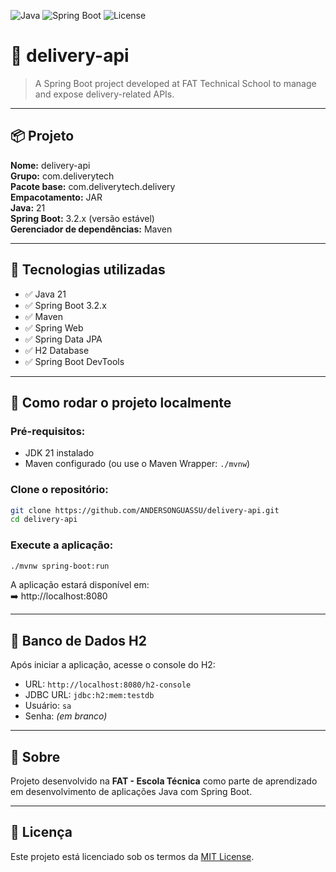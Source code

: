 ![Java](https://img.shields.io/badge/Java-21-blue)
![Spring Boot](https://img.shields.io/badge/Spring%20Boot-3.2.x-brightgreen)
![License](https://img.shields.io/badge/license-MIT-blue)

# 🚚 delivery-api

> A Spring Boot project developed at FAT Technical School to manage and expose delivery-related APIs.

---

## 📦 Projeto

**Nome:** delivery-api  
**Grupo:** com.deliverytech  
**Pacote base:** com.deliverytech.delivery  
**Empacotamento:** JAR  
**Java:** 21  
**Spring Boot:** 3.2.x (versão estável)  
**Gerenciador de dependências:** Maven  

---

## 🔧 Tecnologias utilizadas

- ✅ Java 21
- ✅ Spring Boot 3.2.x
- ✅ Maven
- ✅ Spring Web
- ✅ Spring Data JPA
- ✅ H2 Database
- ✅ Spring Boot DevTools

---

## 🚀 Como rodar o projeto localmente

### Pré-requisitos:
- JDK 21 instalado
- Maven configurado (ou use o Maven Wrapper: `./mvnw`)

### Clone o repositório:

```bash
git clone https://github.com/ANDERSONGUASSU/delivery-api.git
cd delivery-api
```

### Execute a aplicação:

```bash
./mvnw spring-boot:run
```

A aplicação estará disponível em:  
➡️ http://localhost:8080

---

## 🧪 Banco de Dados H2

Após iniciar a aplicação, acesse o console do H2:

- URL: `http://localhost:8080/h2-console`
- JDBC URL: `jdbc:h2:mem:testdb`
- Usuário: `sa`
- Senha: *(em branco)*

---

## 🏫 Sobre

Projeto desenvolvido na **FAT - Escola Técnica** como parte de aprendizado em desenvolvimento de aplicações Java com Spring Boot.

---

## 📄 Licença

Este projeto está licenciado sob os termos da [MIT License](LICENSE).